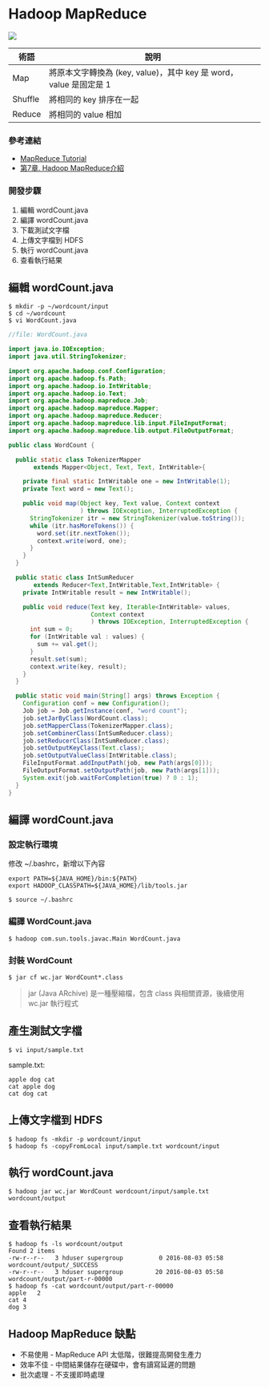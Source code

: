 # Hadoop MapReduce

![](http://blog.trifork.com//wp-content/uploads/2009/08/MapReduceWordCountOverview.png)

術語 | 說明
-----|------
Map     | 將原本文字轉換為 (key, value)，其中 key 是 word，value 是固定是 1
Shuffle | 將相同的 key 排序在一起
Reduce  | 將相同的 value 相加

### 參考連結
- [MapReduce Tutorial](http://hadoop.apache.org/docs/current/hadoop-mapreduce-client/hadoop-mapreduce-client-core/MapReduceTutorial.html)
- [第7章. Hadoop MapReduce介紹](http://hadoopspark.blogspot.tw/2016/04/7-hadoop-mapreduce.html)

### 開發步驟
1. 編輯 wordCount.java
2. 編譯 wordCount.java
3. 下載測試文字檔
4. 上傳文字檔到 HDFS
5. 執行 wordCount.java
6. 查看執行結果

## 編輯 wordCount.java 

```shell
$ mkdir -p ~/wordcount/input
$ cd ~/wordcount
$ vi WordCount.java
```

```java
//file: WordCount.java

import java.io.IOException;
import java.util.StringTokenizer;

import org.apache.hadoop.conf.Configuration;
import org.apache.hadoop.fs.Path;
import org.apache.hadoop.io.IntWritable;
import org.apache.hadoop.io.Text;
import org.apache.hadoop.mapreduce.Job;
import org.apache.hadoop.mapreduce.Mapper;
import org.apache.hadoop.mapreduce.Reducer;
import org.apache.hadoop.mapreduce.lib.input.FileInputFormat;
import org.apache.hadoop.mapreduce.lib.output.FileOutputFormat;

public class WordCount {

  public static class TokenizerMapper
       extends Mapper<Object, Text, Text, IntWritable>{

    private final static IntWritable one = new IntWritable(1);
    private Text word = new Text();

    public void map(Object key, Text value, Context context
                    ) throws IOException, InterruptedException {
      StringTokenizer itr = new StringTokenizer(value.toString());
      while (itr.hasMoreTokens()) {
        word.set(itr.nextToken());
        context.write(word, one);
      }
    }
  }

  public static class IntSumReducer
       extends Reducer<Text,IntWritable,Text,IntWritable> {
    private IntWritable result = new IntWritable();

    public void reduce(Text key, Iterable<IntWritable> values,
                       Context context
                       ) throws IOException, InterruptedException {
      int sum = 0;
      for (IntWritable val : values) {
        sum += val.get();
      }
      result.set(sum);
      context.write(key, result);
    }
  }

  public static void main(String[] args) throws Exception {
    Configuration conf = new Configuration();
    Job job = Job.getInstance(conf, "word count");
    job.setJarByClass(WordCount.class);
    job.setMapperClass(TokenizerMapper.class);
    job.setCombinerClass(IntSumReducer.class);
    job.setReducerClass(IntSumReducer.class);
    job.setOutputKeyClass(Text.class);
    job.setOutputValueClass(IntWritable.class);
    FileInputFormat.addInputPath(job, new Path(args[0]));
    FileOutputFormat.setOutputPath(job, new Path(args[1]));
    System.exit(job.waitForCompletion(true) ? 0 : 1);
  }
}
```

## 編譯 wordCount.java

### 設定執行環境
修改 ~/.bashrc，新增以下內容
```
export PATH=${JAVA_HOME}/bin:${PATH}
export HADOOP_CLASSPATH=${JAVA_HOME}/lib/tools.jar
```
```shell
$ source ~/.bashrc
```

### 編譯 WordCount.java
```shell
$ hadoop com.sun.tools.javac.Main WordCount.java
```

### 封裝 WordCount
```shell
$ jar cf wc.jar WordCount*.class
```

> jar (Java ARchive) 是一種壓縮檔，包含 class 與相關資源，後續使用 wc.jar 執行程式

## 產生測試文字檔
```shell
$ vi input/sample.txt
```

sample.txt:
```
apple dog cat
cat apple dog
cat dog cat
```

## 上傳文字檔到 HDFS
```shell
$ hadoop fs -mkdir -p wordcount/input
$ hadoop fs -copyFromLocal input/sample.txt wordcount/input
```

## 執行 wordCount.java
```shell
$ hadoop jar wc.jar WordCount wordcount/input/sample.txt wordcount/output
```

## 查看執行結果
```shell
$ hadoop fs -ls wordcount/output
Found 2 items
-rw-r--r--   3 hduser supergroup          0 2016-08-03 05:58 wordcount/output/_SUCCESS
-rw-r--r--   3 hduser supergroup         20 2016-08-03 05:58 wordcount/output/part-r-00000
$ hadoop fs -cat wordcount/output/part-r-00000
apple	2
cat	4
dog	3
```

## Hadoop MapReduce 缺點
- 不易使用 - MapReduce API 太低階，很難提高開發生產力
- 效率不佳 - 中間結果儲存在硬碟中，會有讀寫延遲的問題
- 批次處理 - 不支援即時處理
